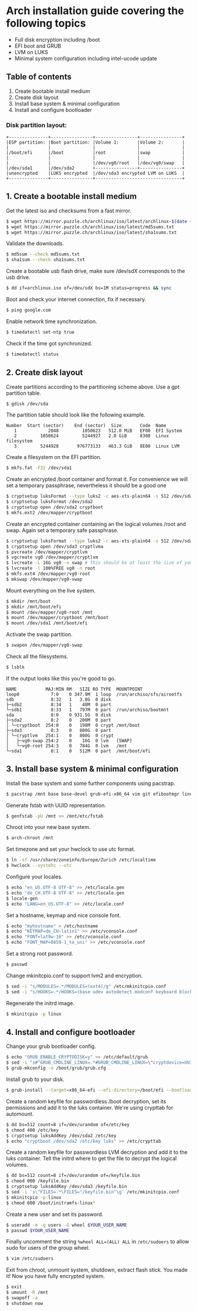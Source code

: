 # Arch installation guide covering the following topics
* Full disk encryption including /boot
* EFI boot and GRUB
* LVM on LUKS
* Minimal system configuration including intel-ucode update

## Table of contents
1. Create bootable install medium
2. Create disk layout
3. Install base system & minimal configuration
4. Install and configure bootloader

### Disk partition layout:
```
+---------------+----------------+----------------+----------------+
|ESP partition: |Boot partition: |Volume 1:       |Volume 2:       |
|               |                |                |                |
|/boot/efi      |/boot           |root            |swap            |
|               |                |                |                |
|               |                |/dev/vg0/root   |/dev/vg0/swap   |
|/dev/sda1      |/dev/sda2       +----------------+----------------+
|unencrypted    |LUKS encrypted  |/dev/sda3 encrypted LVM on LUKS  |
+---------------+----------------+---------------------------------+
```
## 1. Create a bootable install medium

Get the latest iso and checksums from a fast mirror. 
```bash
$ wget https://mirror.puzzle.ch/archlinux/iso/latest/archlinux-$(date +%Y.%m.%d)-x86_64.iso archlinux.iso
$ wget https://mirror.puzzle.ch/archlinux/iso/latest/md5sums.txt
$ wget https://mirror.puzzle.ch/archlinux/iso/latest/sha1sums.txt
```

Validate the downloads.
```bash
$ md5sum --check md5sums.txt
$ sha1sum --check sha1sums.txt
```

Create a bootable usb flash drive, make sure /dev/sdX corresponds to the usb drive.
```bash
$ dd if=archlinux.iso of=/dev/sdX bs=1M status=progress && sync
```

Boot and check your internet connection, fix if necessary.
```bash
$ ping google.com
```

Enable network time synchronization.
```bash
$ timedatectl set-ntp true
```

Check if the time got synchronized.
```bash
$ timedatectl status
```

## 2. Create disk layout
Create partitions according to the partitioning scheme above. Use a gpt
partition table.
```bash
$ gdisk /dev/sda
```

The partition table should look like the following example.
```
Number  Start (sector)    End (sector)  Size       Code  Name
   1            2048         1050623   512.0 MiB   EF00  EFI System
   2         1050624         5244927   2.0 GiB     8300  Linux filesystem
   3         5244928       976773133   463.3 GiB   8E00  Linux LVM
```

Create a filesystem on the EFI partition.
```bash
$ mkfs.fat -F32 /dev/sda1
```

Create an encrypted /boot container and format it. For convenience we will set a temporary passphrase, nevertheless it should be a good one
```bash
$ cryptsetup luksFormat --type luks2 -c aes-xts-plain64 -s 512 /dev/sda2
$ cryptsetup luksFormat /dev/sda2
$ cryptsetup open /dev/sda2 cryptboot
$ mkfs.ext2 /dev/mapper/cryptboot
```

Create an encrypted container containing an the logical volumes /root and swap. Again set a temporary safe passphrase.
```bash
$ cryptsetup luksFormat --type luks2 -c aes-xts-plain64 -s 512 /dev/sda3
$ cryptsetup open /dev/sda3 cryptlvma
$ pvcreate /dev/mapper/cryptlvm
$ vgcreate vg0 /dev/mapper/cryptlvm
$ lvcreate -L 16G vg0 -n swap # This should be at least the size of your RAM if you want hybernation to work
$ lvcreate -l 100%FREE vg0 -n root
$ mkfs.ext4 /dev/mapper/vg0-root
$ mkswap /dev/mapper/vg0-swap
```

Mount everything on the live system.
```bash
$ mkdir /mnt/boot
$ mkdir /mnt/boot/efi
$ mount /dev/mapper/vg0-root /mnt
$ mount /dev/mapper/cryptboot /mnt/boot
$ mount /dev/sda1 /mnt/boot/efi
```

Activate the swap partition.
```bash
$ swapon /dev/mapper/vg0-swap
```

Check all the filesystems.
```bash
$ lsblk
```

If the output looks like this you're good to go.
```
NAME           MAJ:MIN RM   SIZE RO TYPE  MOUNTPOINT
loop0            7:0    0 347.9M  1 loop  /run/archiso/sfs/airootfs
sdb              8:32   1   3.8G  0 disk  
├─sdb2           8:34   1    40M  0 part  
└─sdb1           8:33   1   797M  0 part  /run/archiso/bootmnt
sda              8:0    0 931.5G  0 disk  
├─sda2           8:2    0   200M  0 part  
│ └─cryptboot  254:0    0   198M  0 crypt /mnt/boot
├─sda3           8:3    0   800G  0 part  
│ └─cryptlvm   254:1    0   800G  0 crypt 
│   ├─vg0-swap 254:2    0    16G  0 lvm   [SWAP]
│   └─vg0-root 254:3    0   784G  0 lvm   /mnt
└─sda1           8:1    0   512M  0 part  /mnt/boot/efi
```

## 3. Install base system & minimal configuration

Install the base system and some further components using pacstrap.
```bash
$ pacstrap /mnt base base-devel grub-efi-x86_64 vim git efibootmgr linux
```

Generate fstab with UUID representation.
```bash
$ genfstab -pU /mnt >> /mnt/etc/fstab
```

Chroot into your new base system.
```bash
$ arch-chroot /mnt
```

Set timezone and set your hwclock to use utc format.
```bash
$ ln -sf /usr/share/zoneinfo/Europe/Zurich /etc/localtime
$ hwclock --systohc --utc
```

Configure your locales.
```bash
$ echo "en_US.UTF-8 UTF-8" >> /etc/locale.gen
$ echo "de_CH.UTF-8 UTF-8" >> /etc/locale.gen
$ locale-gen
$ echo "LANG=en_US.UTF-8" >> /etc/locale.conf
```

Set a hostname, keymap and nice console font.
```bash
$ echo "myhostname" > /etc/hostname
$ echo "KEYMAP=de_CH-latin1" >> /etc/vconsole.conf
$ echo "FONT=lat9w-16" >> /etc/vconsole.conf
$ echo "FONT_MAP=8859-1_to_uni" >> /etc/vconsole.conf
```

Set a strong root password.
```bash
$ passwd
```

Change mkinitcpio.conf to support lvm2 and encryption.
```bash
$ sed -i "s/MODULES=.*/MODULES=(ext4)/g" /etc/mkinitcpio.conf
$ sed -i "s/HOOKS=.*/HOOKS=(base udev autodetect modconf keyboard block keymap encrypt lvm2 resume filesystems keyboard fsck shutdown)/g" /etc/mkinitcpio.conf
```

Regenerate the initrd image.
```bash
$ mkinitcpio -p linux
```

## 4. Install and configure bootloader
Change your grub bootloader config.
```bash
$ echo "GRUB_ENABLE_CRYPTODISK=y" >> /etc/default/grub
$ sed -i "s#^GRUB_CMDLINE_LINUX=.*#GRUB_CMDLINE_LINUX=\"cryptdevice=UUID=$(blkid /dev/sda3 -s UUID -o value):lvm resume=/dev/mapper/vg0-swap quiet splash\"#g" /etc/default/grub
$ grub-mkconfig -o /boot/grub/grub.cfg
```

Install grub to your disk.
```bash
$ grub-install --target=x86_64-efi --efi-directory=/boot/efi --bootloader-id=ArchLinux
```

Create a random keyfile for passwordless /boot decryption, set its permissions
and add it to the luks container. We're using crypttab for automount.
```bash
$ dd bs=512 count=8 if=/dev/urandom of=/etc/key
$ chmod 400 /etc/key
$ cryptsetup luksAddKey /dev/sda2 /etc/key
$ echo "cryptboot /dev/sda2 /etc/key luks" >> /etc/crypttab
```

Create a random keyfile for passwordless LVM decryption and add it to the luks
container. Tell the initrd where to get the file to decrypt the logical
volumes.
```bash
$ dd bs=512 count=8 if=/dev/urandom of=/keyfile.bin
$ chmod 000 /keyfile.bin
$ cryptsetup luksAddKey /dev/sda3 /keyfile.bin
$ sed -i 's\^FILES=.*\FILES="/keyfile.bin"\g' /etc/mkinitcpio.conf
$ mkinitcpio -p linux
$ chmod 600 /boot/initramfs-linux*
```

Create a new user and set its password.
```bash
$ useradd -m -g users -G wheel $YOUR_USER_NAME
$ passwd $YOUR_USER_NAME
```

Finally uncomment the string `%wheel ALL=(ALL) ALL` in `/etc/sudoers` to allow sudo for users of the group wheel.
```bash
$ vim /etc/sudoers
```

Exit from chroot, unmount system, shutdown, extract flash stick. You made it! Now you have fully encrypted system.
```bash
$ exit
$ umount -R /mnt
$ swapoff -a
$ shutdown now
```
